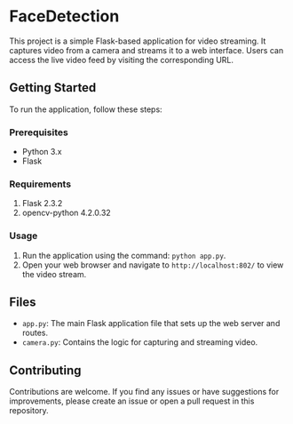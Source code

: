 
# FaceDetection

This project is a simple Flask-based application for video streaming. It captures video from a camera and streams it to a web interface. Users can access the live video feed by visiting the corresponding URL.

## Getting Started

To run the application, follow these steps:

### Prerequisites

- Python 3.x
- Flask

### Requirements

1. Flask 2.3.2
2. opencv-python 4.2.0.32

### Usage

1. Run the application using the command: `python app.py`.
2. Open your web browser and navigate to `http://localhost:802/` to view the video stream.

## Files

- `app.py`: The main Flask application file that sets up the web server and routes.
- `camera.py`: Contains the logic for capturing and streaming video.

## Contributing

Contributions are welcome. If you find any issues or have suggestions for improvements, please create an issue or open a pull request in this repository.

